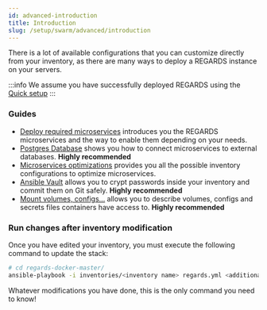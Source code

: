 ```yaml
---
id: advanced-introduction
title: Introduction
slug: /setup/swarm/advanced/introduction
---
```


There is a lot of available configurations that you can customize directly from your inventory, as there are many ways to deploy a REGARDS instance on your servers.

:::info 
We assume you have successfully deployed REGARDS using the [Quick setup](/docs/setup/)
:::

### Guides

- [Deploy required microservices](/docs/setup/swarm/advanced/microservice-setup) introduces you the REGARDS microservices and the way to enable them depending on your needs.
- [Postgres Database](/docs/setup/swarm/advanced/postgres-database/) shows you how to connect microservices to external databases. **Highly recommended**
- [Microservices optimizations](/docs/setup/swarm/advanced/optimizations/) provides you all the possible inventory configurations to optimize microservices.
- [Ansible Vault](/docs/setup/swarm/advanced/ansible-vault/) allows you to crypt passwords inside your inventory and commit them on Git safely. **Highly recommended**
- [Mount volumes, configs...](/docs/setup/swarm/advanced/swarm-mount) allows you to describe volumes, configs and secrets files containers have access to. **Highly recommended**


### Run changes after inventory modification

Once you have edited your inventory, you must execute the following command to update the stack:

```bash
# cd regards-docker-master/
ansible-playbook -i inventories/<inventory name> regards.yml <additional parameters>
```

Whatever modifications you have done, this is the only command you need to know!
